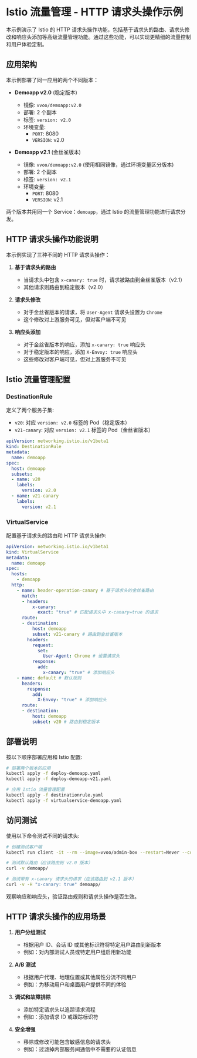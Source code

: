 # Istio 流量管理 - HTTP 请求头操作示例

本示例演示了 Istio 的 HTTP 请求头操作功能，包括基于请求头的路由、请求头修改和响应头添加等高级流量管理功能。通过这些功能，可以实现更精细的流量控制和用户体验定制。

## 应用架构

本示例部署了同一应用的两个不同版本：

- **Demoapp v2.0** (稳定版本)
  - 镜像: `vvoo/demoapp:v2.0`
  - 部署: 2 个副本
  - 标签: `version: v2.0`
  - 环境变量:
    - `PORT`: 8080
    - `VERSION`: v2.0

- **Demoapp v2.1** (金丝雀版本)
  - 镜像: `vvoo/demoapp:v2.0` (使用相同镜像，通过环境变量区分版本)
  - 部署: 2 个副本
  - 标签: `version: v2.1`
  - 环境变量:
    - `PORT`: 8080
    - `VERSION`: v2.1

两个版本共用同一个 Service：`demoapp`，通过 Istio 的流量管理功能进行请求分发。

## HTTP 请求头操作功能说明

本示例实现了三种不同的 HTTP 请求头操作：

1. **基于请求头的路由**
   - 当请求头中包含 `x-canary: true` 时，请求被路由到金丝雀版本（v2.1）
   - 其他请求则路由到稳定版本（v2.0）

2. **请求头修改**
   - 对于金丝雀版本的请求，将 `User-Agent` 请求头设置为 `Chrome`
   - 这个修改对上游服务可见，但对客户端不可见

3. **响应头添加**
   - 对于金丝雀版本的响应，添加 `x-canary: true` 响应头
   - 对于稳定版本的响应，添加 `X-Envoy: true` 响应头
   - 这些修改对客户端可见，但对上游服务不可见

## Istio 流量管理配置

### DestinationRule

定义了两个服务子集:
- `v20`: 对应 `version: v2.0` 标签的 Pod（稳定版本）
- `v21-canary`: 对应 `version: v2.1` 标签的 Pod（金丝雀版本）

```yaml
apiVersion: networking.istio.io/v1beta1
kind: DestinationRule
metadata:
  name: demoapp
spec:
  host: demoapp
  subsets:
  - name: v20
    labels:
      version: v2.0
  - name: v21-canary
    labels: 
      version: v2.1
```

### VirtualService

配置基于请求头的路由和 HTTP 请求头操作:

```yaml
apiVersion: networking.istio.io/v1beta1
kind: VirtualService
metadata:
  name: demoapp
spec:
  hosts:
    - demoapp
  http:
    - name: header-operation-canary # 基于请求头的金丝雀路由
      match:
      - headers:
          x-canary:
            exact: "true" # 匹配请求头中 x-canary=true 的请求
      route:
      - destination:
          host: demoapp
          subset: v21-canary # 路由到金丝雀版本
        headers:
          request:
            set:
              User-Agent: Chrome # 设置请求头
          response:
            add:
              x-canary: "true" # 添加响应头
    - name: default # 默认规则
      headers:
        response:
          add:
            X-Envoy: "true" # 添加响应头
      route:
      - destination:
          host: demoapp
          subset: v20 # 路由到稳定版本
```

## 部署说明

按以下顺序部署应用和 Istio 配置:

```bash
# 部署两个版本的应用
kubectl apply -f deploy-demoapp.yaml
kubectl apply -f deploy-demoapp-v21.yaml

# 应用 Istio 流量管理配置
kubectl apply -f destinationrule.yaml
kubectl apply -f virtualservice-demoapp.yaml
```

## 访问测试

使用以下命令测试不同的请求头:

```bash
# 创建测试客户端
kubectl run client -it --rm --image=vvoo/admin-box --restart=Never --command -- bash

# 测试默认路由（应该路由到 v2.0 版本）
curl -v demoapp/

# 测试带有 x-canary 请求头的请求（应该路由到 v2.1 版本）
curl -v -H "x-canary: true" demoapp/
```

观察响应和响应头，验证路由规则和请求头操作是否生效。

## HTTP 请求头操作的应用场景

1. **用户分组测试**
   - 根据用户 ID、会话 ID 或其他标识符将特定用户路由到新版本
   - 例如：对内部测试人员或特定用户组启用新功能

2. **A/B 测试**
   - 根据用户代理、地理位置或其他属性分流不同用户
   - 例如：为移动用户和桌面用户提供不同的体验

3. **调试和故障排除**
   - 添加特定请求头以追踪请求流程
   - 例如：添加请求 ID 或跟踪标识符

4. **安全增强**
   - 移除或修改可能包含敏感信息的请求头
   - 例如：过滤掉内部服务间通信中不需要的认证信息
